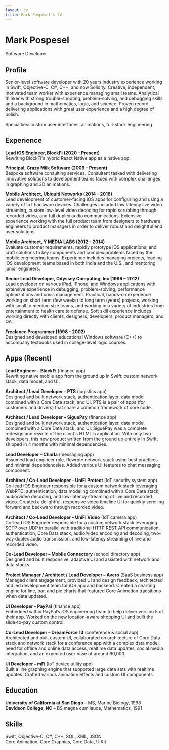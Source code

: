 ```yaml
---
layout: cv
title: Mark Pospesel's CV
---
```

# Mark Pospesel
Software Developer

## Profile

Senior-level software developer with 20 years industry experience working in Swift, Objective-C, C#, C++, and now Solidity. Creative, independent, motivated team worker with experience managing small teams. Analytical thinker with strong trouble-shooting, problem-solving, and debugging skills and a background in mathematics, logic, and science. Proven record delivering applications with great user experience and a high degree of polish.

Specialties: custom user interfaces, animations, full-stack engineering

## Experience

**Lead iOS Engineer, BlockFi (2020 – Present)**  
Rewriting BlockFi's hybrid React Native app as a native app.

**Principal, Crazy Milk Software (2009 – Present)**  
Bespoke software consulting services. Consultant tasked with delivering innovative solutions to development teams faced with complex challenges in graphing and 3D animations.

**Mobile Architect, Ubiquiti Networks (2014 – 2018)**  
Lead development of customer-facing iOS apps for configuring and using a variety of IoT hardware devices. Challenges included low latency live video streaming, custom low-level video decoding for rapid scrubbing through recorded video, and full duplex audio communications. Extensive experience working with the full product team from designers to hardware engineers to product managers in order to deliver robust and delightful end user solutions.

**Mobile Architect, Y MEDIA LABS (2012 – 2014)**  
Evaluate customer requirements, rapidly prototype iOS applications, and craft solutions to key components and complex problems faced by the mobile engineering teams. Experience includes managing projects, leading iOS development teams based in both India and the U.S., and mentoring junior engineers.

**Senior Lead Developer, Odyssey Computing, Inc (1999 – 2012)**  
Lead developer on various iPad, iPhone, and Windows applications with extensive experience in debugging, problem-solving, performance optimizations and crisis management. Practical, hands-on experience working on short term (few weeks) to long term (years) projects, working with small to medium size teams, and working in a variety of industries from entertainment to health care to defense. Soft skill experience includes working directly with clients, designers, developers, product managers, and QA.

**Freelance Programmer (1998 – 2002)**  
Designed and developed educational Windows software (C++) to accompany textbooks used in college-level logic courses.

## Apps (Recent)

**Lead Engineer – BlockFi** (finance app)  
Rewriting native mobile app from the ground up in Swift: custom network stack, data model, and UI.

**Architect / Lead Developer – PTS** (logistics app)  
Designed and built network stack, authentication layer, data model combined with a Core Data stack, and UI. PTS is a pair of apps (for customers and drivers) that share a common framework of core code.

**Architect / Lead Developer – SiguePay** (finance app)  
Designed and built network stack, authentication layer, data model combined with a Core Data stack, and UI. SiguePay was a complete redesign and rewrite of the client's HTML 5 application. With only two developers, this new product written from the ground up entirely in Swift, shipped in 4 months with minimal dependencies.

**Lead Developer – Charla** (messaging app)  
Assumed lead engineer role. Rewrote network stack using best practices and minimal dependenceies. Added various UI features to chat messaging component.

**Architect / Co-Lead Developer – UniFi Protect** (IoT security system app)  
Co-lead iOS Engineer responsible for a custom network stack leveraging WebRTC, authentication, data modeling combined with a Core Data stack, audio/video decoding, and low-latency streaming of live and recorded video. Created a delightful, responsive video timeline UI for quickly scrolling forward and backward through recorded video.

**Architect / Co-Lead Developer – UniFi Video** (IoT camera app)  
Co-lead iOS Engineer responsible for a custom network stack leveraging SCTP over UDP in parallel with traditional HTTP REST API communication, authentication, Core Data stack, audio/video encoding and decoding, two-way duplex audio transmission, and low-latency streaming of live and recorded video.

**Co-Lead Developer – Mobile Connectory** (school directory app)  
Designed and built responsive, adaptive UI and assisted with network and data stacks.

**Project Manager / Architect / Lead Developer – Avero** (SaaS business app)  
Managed client engagement, provided UI and design feedback, architected and led development team for iOS app and backend. Created a charting engine for line, bar, and pie charts that featured Core Animation transitions when data updated.

**UI Developer – PayPal** (finance app)  
Embedded within PayPal’s iOS engineering team to help deliver version 5 of their app. Worked on the new location-aware shopping UI and built the slide-to-pay custom control.

**Co-Lead Developer – DreamForce 13** (conference & social app)  
Architected and built custom UI, collaborated on architecture of Core Data stack and network stack for a conference app with a complex data model, need for offline and online data access, realtime data updates, social media integration, and an expected user base of around 60,000.

**UI Developer – mFi** (IoT device utility app)  
Built a line graphing engine that supported large data sets with realtime updates. Crafted various animation effects and custom UI components.

## Education
**University of California at San Diego** – MS, Marine Biology, 1998  
**Davidson College, NC** – BS magna cum laude, Mathematics, 1991  

## Skills
Swift, Objective-C, C#, C++, SQL, XML, JSON  
Core Animation, Core Graphics, Core Data, UIKit  

<!-- ### Footer

Last updated: February 2019 -->
